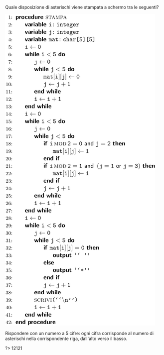 Quale disposizione di asterischi viene stampata a schermo tra le seguenti?

![](es9.svg?s=2)

Rispondere con un numero a 5 cifre: ogni cifra corrisponde al numero di asterischi nella corrispondente riga, dall'alto verso il basso.

?> 12121
